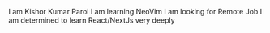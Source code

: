 I am Kishor Kumar Paroi
I am learning NeoVim
I am looking for Remote Job
I am determined to learn React/NextJs very deeply
